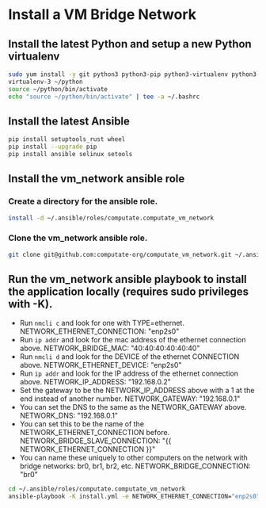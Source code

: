 # Install a VM Bridge Network

## Install the latest Python and setup a new Python virtualenv

```bash
sudo yum install -y git python3 python3-pip python3-virtualenv python3-libselinux python3-libsemanage python3-policycoreutils
virtualenv-3 ~/python
source ~/python/bin/activate
echo "source ~/python/bin/activate" | tee -a ~/.bashrc
```

## Install the latest Ansible

```bash
pip install setuptools_rust wheel
pip install --upgrade pip
pip install ansible selinux setools
```

## Install the vm_network ansible role

### Create a directory for the ansible role. 

```bash
install -d ~/.ansible/roles/computate.computate_vm_network
```

### Clone the vm_network ansible role. 

```bash
git clone git@github.com:computate-org/computate_vm_network.git ~/.ansible/roles/computate.computate_vm_network
```

## Run the vm_network ansible playbook to install the application locally (requires sudo privileges with -K). 

- Run `nmcli c` and look for one with TYPE=ethernet. 
NETWORK_ETHERNET_CONNECTION: "enp2s0"
- Run `ip addr` and look for the mac address of the ethernet connection above. 
NETWORK_BRIDGE_MAC: "40:40:40:40:40:40"
- Run `nmcli d` and look for the DEVICE of the ethernet CONNECTION above. 
NETWORK_ETHERNET_DEVICE: "enp2s0"
- Run `ip addr` and look for the IP address of the ethernet connection above. 
NETWORK_IP_ADDRESS: "192.168.0.2"
- Set the gateway to be the NETWORK_IP_ADDRESS above with a 1 at the end instead of another number. 
NETWORK_GATEWAY: "192.168.0.1"
- You can set the DNS to the same as the NETWORK_GATEWAY above. 
NETWORK_DNS: "192.168.0.1"
- You can set this to be the name of the NETWORK_ETHERNET_CONNECTION before. 
NETWORK_BRIDGE_SLAVE_CONNECTION: "{{ NETWORK_ETHERNET_CONNECTION }}"
- You can name these uniquely to other computers on the network with bridge networks: br0, br1, br2, etc. 
NETWORK_BRIDGE_CONNECTION: "br0"


```bash
cd ~/.ansible/roles/computate.computate_vm_network
ansible-playbook -K install.yml -e NETWORK_ETHERNET_CONNECTION="enp2s0" -e "NETWORK_BRIDGE_MAC=40:40:40:40:40:40" -e "NETWORK_ETHERNET_DEVICE=enp2s0" -e "NETWORK_IP_ADDRESS=192.168.0.2" -e "NETWORK_GATEWAY=192.168.0.1" -e "NETWORK_DNS=192.168.0.1" -e "NETWORK_BRIDGE_SLAVE_CONNECTION={{ NETWORK_ETHERNET_CONNECTION }}" -e "NETWORK_BRIDGE_CONNECTION=br0"
```

